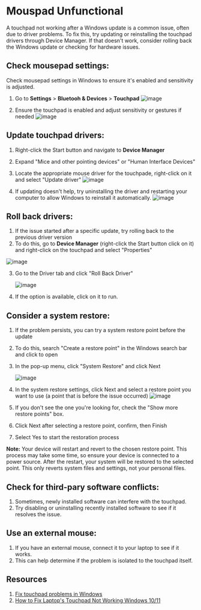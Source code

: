# Mouspad Unfunctional
A touchpad not working after a Windows update is a common issue, often due to driver problems. To fix this, try updating or reinstalling the touchpad drivers through Device Manager. If that doesn't work, consider rolling back the Windows update or checking for hardware issues.  

## Check mousepad settings: 
Check mousepad settings in Windows to ensure it's enabled and sensitivity is adjusted.
1. Go to **Settings** > **Bluetooh & Devices** > **Touchpad**
   ![image](https://github.com/user-attachments/assets/3899dc5d-753a-4c40-9719-aab39612b723)

3. Ensure the touchpad is enabled and adjust sensitivity or gestures if needed
   ![image](https://github.com/user-attachments/assets/5babe5e3-55d0-4249-b33f-8943ecde54f8)


## Update touchpad drivers: 
1. Right-click the Start button and navigate to **Device Manager**
2. Expand "Mice and other pointing devices" or "Human Interface Devices"
3. Locate the appropriate mouse driver for the touchpade, right-click on it and select "Update driver"
   ![image](https://github.com/user-attachments/assets/3b494fd5-b9d5-484a-95e4-3db9a1ed12cf)

5. If updating doesn't help, try uninstalling the driver and restarting your computer to allow Windows to reinstall it automatically.
   ![image](https://github.com/user-attachments/assets/7f6afccf-7680-4bc2-8cf7-de7a5a8b6797)


## Roll back drivers:
1. If the issue started after a specific update, try rolling back to the previous driver version
2. To do this, go to **Device Manager** (right-click the Start button click on it) and right-click on the touchpad and select "Properties"

  ![image](https://github.com/user-attachments/assets/985d0467-492f-406c-8dac-9c7697159415)

3. Go to the Driver tab and click "Roll Back Driver"

   ![image](https://github.com/user-attachments/assets/3966f827-5050-4b12-bdbb-fe6f2a43dd64)

5. If the option is available, click on it to run.

## Consider a system restore: 
1. If the problem persists, you can try a system restore point before the update
2. To do this, search "Create a restore point" in the Windows search bar and click to open
3. In the pop-up menu, click "System Restore" and click Next
   
   ![image](https://github.com/user-attachments/assets/b66b6552-898b-4fb5-a278-b8424b20224b)

5. In the system restore settings, click Next and select a restore point you want to use (a point that is before the issue occurred)
   ![image](https://github.com/user-attachments/assets/c2bb07c1-d919-4b2c-b65e-6e396adc3b16)

7. If you don't see the one you're looking for, check the "Show more restore points" box.
8. Click Next after selecting a restore point, confirm, then Finish
9. Select Yes to start the restoration process

**Note:** Your device will restart and revert to the chosen restore point. This process may take some time, so ensure your device is connected to a power source. After the restart, your system will be restored to the selected point. This only reverts system files and settings, not your personal files. 
 

## Check for third-pary software conflicts: 
1. Sometimes, newly installed software can interfere with the touchpad.
2. Try disabling or uninstalling recently installed software to see if it resolves the issue.

## Use an external mouse: 
1. If you have an external mouse, connect it to your laptop to see if it works.
2. This can help determine if the problem is isolated to the touchpad itself.

## Resources
1. [Fix touchpad problems in Windows](https://support.microsoft.com/en-us/windows/fix-touchpad-problems-in-windows-30b498e5-0caa-9740-2b21-336ea75ee756)
2. [How to Fix Laptop's Touchpad Not Working Windows 10/11](https://youtu.be/jA4WmVv-p78?si=oxQ8sX8MvyT4C_fC)
